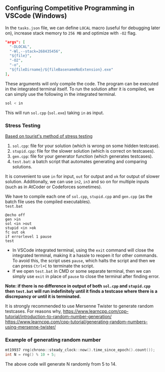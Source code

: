 ## Configuring Competitive Programming in VSCode (Windows)

In the `tasks.json` file, we can define `LOCAL` macro (useful for debugging later on), increase stack memory to `256 MB` and optimize with `-O2` flag.
```json
"args": [
  "-DLOCAL",
  "-Wl,--stack=268435456",
  "${file}",
  "-O2",
  "-o",
  "${fileDirname}/${fileBasenameNoExtension}.exe"
],
```
These arguments will only compile the code. The program can be executed in the integrated terminal itself.
To run the solution after it is compiled, we can simply use the following in the integrated terminal.

```bash
sol < in
```
This will run `sol.cpp` (`sol.exe`) taking `in` as input.

### Stress Testing
[Based on tourist's method of stress testing](https://youtu.be/JU3HY5GLVnY?t=3526)
1. `sol.cpp`: file for your solution (which is wrong on some hidden testcase).
2. `stupid.cpp`: file for the slower solution (which is correct on testcases).
3. `gen.cpp`: file for your generator function (which generates testcases).
4. `test.bat`: a batch script that automates generating and comparing solutions.

It is convenient to use `in` for input, `out` for output and `ok` for output of slower solution.
Additionally, we can use `in2`, `in3` and so on for multiple inputs (such as in AtCoder or Codeforces sometimes).

We have to compile each one of `sol.cpp`, `stupid.cpp` and `gen.cpp` (as the batch file uses the compiled executables). \
`test.bat`
```batch
@echo off
gen >in 
sol <in >out
stupid <in >ok 
fc out ok 
if errorlevel 1 pause
test
```

- In VSCode integrated terminal, using the `exit` command will close the integrated terminal, making it a hassle to reopen it for other commands.
 To avoid this, the script uses `pause`, which halts the script and then we can press `Ctrl+C` to terminate the script.
- If we open `test.bat` in CMD or some separate terminal, then we can simply use `exit` in place of `pause` to close the terminal after finding error.

**Note: if there is no difference in output of both `sol.cpp` and `stupid.cpp` then `test.bat` will run indefinitely until it finds a testcase where there is a discrepancy or until it is terminated.**

It is strongly recommended to use Mersenne Twister to generate random testcases. For reasons why,
https://www.learncpp.com/cpp-tutorial/introduction-to-random-number-generation/ \
https://www.learncpp.com/cpp-tutorial/generating-random-numbers-using-mersenne-twister/

### Example of generating random number
```cpp
mt19937 rng(chrono::steady_clock::now().time_since_epoch().count());
int N = rng() % 10 + 5;
```
The above code will generate N randomly from 5 to 14.
